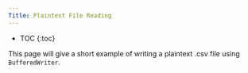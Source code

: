 ```yaml
---
Title: Plaintext File Reading
---
```


* TOC
  {:toc}

This page will give a short example of writing a plaintext .csv file using `BufferedWriter`.